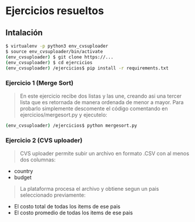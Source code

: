 # Ejercicios resueltos
## Intalación
```sh
$ virtualenv -p python3 env_cvsuploader
$ source env_cvsuploader/bin/activate
(env_cvsuploader) $ git clone https://...
(env_cvsuploader) $ cd ejercicios
(env_cvsuploader) /ejercicios$ pip install -r requirements.txt
```

### Ejercicio 1 (Merge Sort)
> En este ejercicio recibe dos listas y las une, creando asi una tercer lista que es retornada de manera ordenada de menor a mayor.
Para probarlo simplemente descomente el código comentando en ejercicios/mergesort.py y ejecutelo:

```sh
(env_cvsuploader) /ejercicios$ python mergesort.py
```
### Ejercicio 2 (CVS uploader)
> CVS uploader permite subir un archivo en formato .CSV con al menos dos columnas:
* country
* budget
>La plataforma procesa el archivo y obtiene segun un pais seleccionado previamente:
* El costo total de todas los items de ese pais
* El costo promedio de todas los items de ese pais
